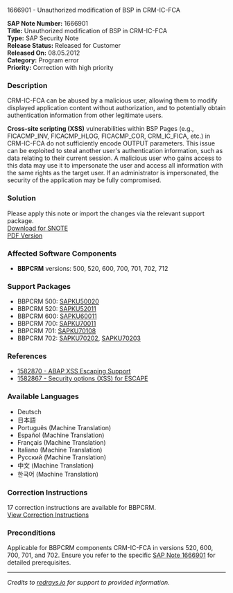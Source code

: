1666901 - Unauthorized modification of BSP in CRM-IC-FCA

**SAP Note Number:** 1666901  
**Title:** Unauthorized modification of BSP in CRM-IC-FCA  
**Type:** SAP Security Note  
**Release Status:** Released for Customer  
**Released On:** 08.05.2012  
**Category:** Program error  
**Priority:** Correction with high priority  

### Description
CRM-IC-FCA can be abused by a malicious user, allowing them to modify displayed application content without authorization, and to potentially obtain authentication information from other legitimate users.

**Cross-site scripting (XSS)** vulnerabilities within BSP Pages (e.g., FICACMP_INV, FICACMP_HLOG, FICACMP_COR, CRM_IC_FICA, etc.) in CRM-IC-FCA do not sufficiently encode OUTPUT parameters. This issue can be exploited to steal another user's authentication information, such as data relating to their current session. A malicious user who gains access to this data may use it to impersonate the user and access all information with the same rights as the target user. If an administrator is impersonated, the security of the application may be fully compromised.

### Solution
Please apply this note or import the changes via the relevant support package.  
[Download for SNOTE](https://me.sap.com/notes/0040000009898012017)  
[PDF Version](https://userapps.support.sap.com/sap/support/sfm/notes/print/0001666901?language=en-US&token=0421261B369E06EC6ACE4214383C7B9E)

### Affected Software Components
- **BBPCRM** versions: 500, 520, 600, 700, 701, 702, 712

### Support Packages
- BBPCRM 500: [SAPKU50020](https://me.sap.com/supportpackage/SAPKU50020)
- BBPCRM 520: [SAPKU52011](https://me.sap.com/supportpackage/SAPKU52011)
- BBPCRM 600: [SAPKU60011](https://me.sap.com/supportpackage/SAPKU60011)
- BBPCRM 700: [SAPKU70011](https://me.sap.com/supportpackage/SAPKU70011)
- BBPCRM 701: [SAPKU70108](https://me.sap.com/supportpackage/SAPKU70108)
- BBPCRM 702: [SAPKU70202](https://me.sap.com/supportpackage/SAPKU70202), [SAPKU70203](https://me.sap.com/supportpackage/SAPKU70203)

### References
- [1582870 - ABAP XSS Escaping Support](https://me.sap.com/notes/1582870)
- [1582867 - Security options (XSS) for ESCAPE](https://me.sap.com/notes/1582867)

### Available Languages
- Deutsch
- 日本語
- Português (Machine Translation)
- Español (Machine Translation)
- Français (Machine Translation)
- Italiano (Machine Translation)
- Русский (Machine Translation)
- 中文 (Machine Translation)
- 한국어 (Machine Translation)

### Correction Instructions
17 correction instructions are available for BBPCRM.  
[View Correction Instructions](https://me.sap.com/corrins/0001666901/63)

### Preconditions
Applicable for BBPCRM components CRM-IC-FCA in versions 520, 600, 700, 701, and 702. Ensure you refer to the specific [SAP Note 1666901](https://me.sap.com/notes/1666901) for detailed prerequisites.

---

*Credits to [redrays.io](https://redrays.io) for support to provided information.*
